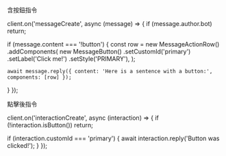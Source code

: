 含按鈕指令

client.on('messageCreate', async (message) => {
  if (message.author.bot) return;

  if (message.content === '!button') {
    const row = new MessageActionRow()
      .addComponents(
        new MessageButton()
          .setCustomId('primary')
          .setLabel('Click me!')
          .setStyle('PRIMARY'),
      );

    await message.reply({ content: 'Here is a sentence with a button:', components: [row] });
  }
});

點擊後指令

client.on('interactionCreate', async (interaction) => {
  if (!interaction.isButton()) return;

  if (interaction.customId === 'primary') {
    await interaction.reply('Button was clicked!');
  }
});

